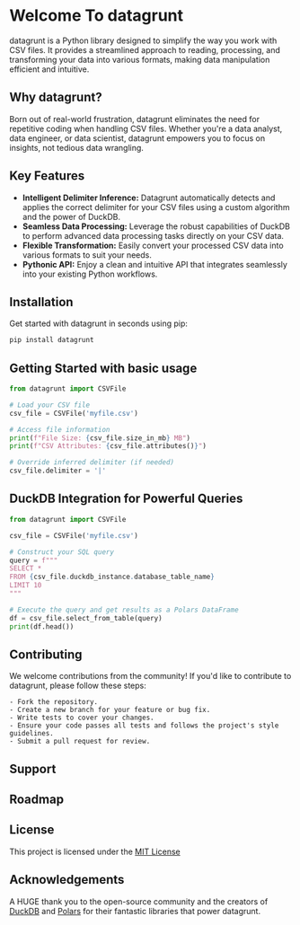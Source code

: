 # Welcome To datagrunt

datagrunt is a Python library designed to simplify the way you work with CSV files. It provides a streamlined approach to reading, processing, and transforming your data into various formats, making data manipulation efficient and intuitive.

## Why datagrunt?

Born out of real-world frustration, datagrunt eliminates the need for repetitive coding when handling CSV files. Whether you're a data analyst, data engineer, or data scientist, datagrunt empowers you to focus on insights, not tedious data wrangling.

## Key Features

- **Intelligent Delimiter Inference:**  Datagrunt automatically detects and applies the correct delimiter for your CSV files using a custom algorithm and the power of DuckDB.
- **Seamless Data Processing:** Leverage the robust capabilities of DuckDB to perform advanced data processing tasks directly on your CSV data.
- **Flexible Transformation:** Easily convert your processed CSV data into various formats to suit your needs.
- **Pythonic API:** Enjoy a clean and intuitive API that integrates seamlessly into your existing Python workflows.

## Installation

Get started with datagrunt in seconds using pip:

```bash
pip install datagrunt
```

## Getting Started with basic usage

```python
from datagrunt import CSVFile

# Load your CSV file
csv_file = CSVFile('myfile.csv')

# Access file information
print(f"File Size: {csv_file.size_in_mb} MB") 
print(f"CSV Attributes: {csv_file.attributes()}")

# Override inferred delimiter (if needed)
csv_file.delimiter = '|' 

```

##  DuckDB Integration for Powerful Queries
```python
from datagrunt import CSVFile

csv_file = CSVFile('myfile.csv')

# Construct your SQL query
query = f"""
SELECT * 
FROM {csv_file.duckdb_instance.database_table_name} 
LIMIT 10
"""

# Execute the query and get results as a Polars DataFrame
df = csv_file.select_from_table(query)
print(df.head())
```

## Contributing
We welcome contributions from the community! If you'd like to contribute to datagrunt, please follow these steps:

    - Fork the repository.
    - Create a new branch for your feature or bug fix.
    - Write tests to cover your changes.
    - Ensure your code passes all tests and follows the project's style guidelines.
    - Submit a pull request for review.

## Support

## Roadmap

## License
This project is licensed under the [MIT License](https://opensource.org/license/mit)

## Acknowledgements
A HUGE thank you to the open-source community and the creators of [DuckDB](https://duckdb.org) and [Polars](https://pola.rs) for their fantastic libraries that power datagrunt.